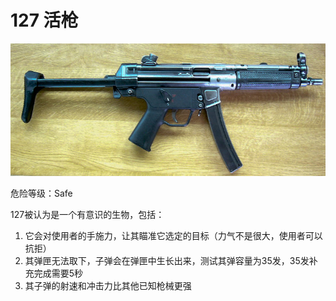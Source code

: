 # 127 活枪
![Alt text](image.png)

危险等级：Safe

127被认为是一个有意识的生物，包括：
1. 它会对使用者的手施力，让其瞄准它选定的目标（力气不是很大，使用者可以抗拒）
2. 其弹匣无法取下，子弹会在弹匣中生长出来，测试其弹容量为35发，35发补充完成需要5秒
3. 其子弹的射速和冲击力比其他已知枪械更强